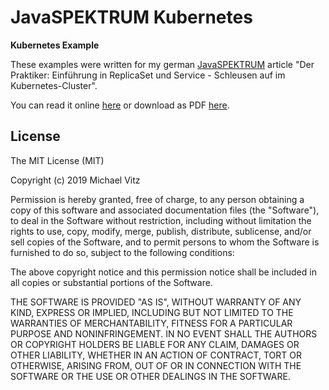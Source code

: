 # JavaSPEKTRUM Kubernetes

**Kubernetes Example**

These examples were written for my german [JavaSPEKTRUM](http://www.javaspektrum.de/) article
"Der Praktiker: Einführung in ReplicaSet und Service - Schleusen auf im Kubernetes-Cluster".

You can read it online [here](https://www.innoq.com/de/articles/2020/02/kubernetes-replicaset-service/)
or download as PDF [here](http://www.sigs.de/publications/download/Artikel/vitz_JS_04_19_lklo.pdf).


## License

The MIT License (MIT)

Copyright (c) 2019 Michael Vitz

Permission is hereby granted, free of charge, to any person obtaining a copy of
this software and associated documentation files (the "Software"), to deal in
the Software without restriction, including without limitation the rights to
use, copy, modify, merge, publish, distribute, sublicense, and/or sell copies of
the Software, and to permit persons to whom the Software is furnished to do so,
subject to the following conditions:

The above copyright notice and this permission notice shall be included in all
copies or substantial portions of the Software.

THE SOFTWARE IS PROVIDED "AS IS", WITHOUT WARRANTY OF ANY KIND, EXPRESS OR
IMPLIED, INCLUDING BUT NOT LIMITED TO THE WARRANTIES OF MERCHANTABILITY, FITNESS
FOR A PARTICULAR PURPOSE AND NONINFRINGEMENT. IN NO EVENT SHALL THE AUTHORS OR
COPYRIGHT HOLDERS BE LIABLE FOR ANY CLAIM, DAMAGES OR OTHER LIABILITY, WHETHER
IN AN ACTION OF CONTRACT, TORT OR OTHERWISE, ARISING FROM, OUT OF OR IN
CONNECTION WITH THE SOFTWARE OR THE USE OR OTHER DEALINGS IN THE SOFTWARE.

